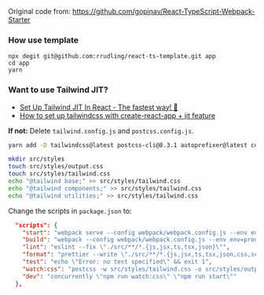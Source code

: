 Original code from: https://github.com/gopinav/React-TypeScript-Webpack-Starter

### How use template
```node
npx degit git@github.com:rrudling/react-ts-template.git app
cd app
yarn
```

### Want to use Tailwind JIT?
- [Set Up Tailwind JIT In React - The fastest way! 🚀](https://devdojo.com/savio/set-up-tailwind-jit-in-react-the-fastest-way)
- [How to set up tailwindcss with create-react-app + jit feature](https://dev.to/akov/how-to-set-up-tailwindcss-with-create-react-app-jit-feature-1m20?signin=true)

**If not:** Delete `tailwind.config.js` and `postcss.config.js`.
```bash
yarn add -D tailwindcss@latest postcss-cli@8.3.1 autoprefixer@latest concurrently

mkdir src/styles
touch src/styles/output.css
touch src/styles/tailwind.css
echo "@tailwind base;" >> src/styles/tailwind.css
echo "@tailwind components;" >> src/styles/tailwind.css
echo "@tailwind utilities;" >> src/styles/tailwind.css
```

Change the scripts in `package.json` to:
```json
  "scripts": {
    "start": "webpack serve --config webpack/webpack.config.js --env env=dev",
    "build": "webpack --config webpack/webpack.config.js --env env=prod",
    "lint": "eslint --fix \"./src/**/*.{js,jsx,ts,tsx,json}\"",
    "format": "prettier --write \"./src/**/*.{js,jsx,ts,tsx,json,css,scss,md}\"",
    "test": "echo \"Error: no test specified\" && exit 1",
    "watch:css": "postcss -w src/styles/tailwind.css -o src/styles/output.css",
    "dev": "concurrently \"npm run watch:css\" \"npm run start\""
  },
```
